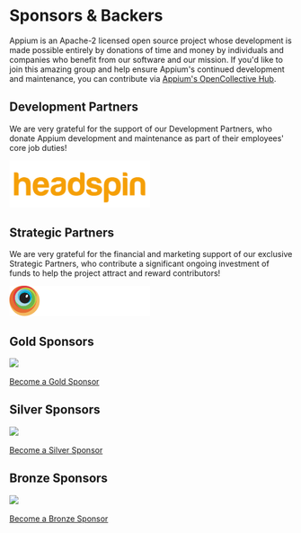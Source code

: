 # Sponsors & Backers

Appium is an Apache-2 licensed open source project whose development is made possible entirely by
donations of time and money by individuals and companies who benefit from our software and our
mission. If you'd like to join this amazing group and help ensure Appium's continued development
and maintenance, you can contribute via [Appium's OpenCollective
Hub](https://opencollective.com/appium).

## Development Partners

We are very grateful for the support of our Development Partners, who donate Appium development and
maintenance as part of their employees' core job duties!

<a href="https://www.headspin.io/solutions/appium-mobile-test-automation" target="_blank"><img
src="packages/appium/docs/overrides/assets/images/sponsor-logo-headspin.png" width="250"/></a>

## Strategic Partners

We are very grateful for the financial and marketing support of our exclusive Strategic Partners,
who contribute a significant ongoing investment of funds to help the project attract and reward
contributors!

<a href="https://www.browserstack.com/browserstack-appium?utm_campaigncode=701OW00000AoUTQYA3&utm_medium=partnered&utm_source=appium">
  <picture>
    <source srcset="packages/appium/docs/overrides/assets/images/sponsor-logo-browserstack-dark.png" media="(prefers-color-scheme: dark)"/>
    <source srcset="packages/appium/docs/overrides/assets/images/sponsor-logo-browserstack-light.png" media="(prefers-color-scheme: light)"/>
    <img src="packages/appium/docs/overrides/assets/images/sponsor-logo-browserstack-dark.png" width="250" alt="Browserstack"/>
  </picture>
</a>

## Gold Sponsors

<a href="https://opencollective.com/appium" target="_blank"><img src="https://opencollective.com/appium/tiers/gold-sponsor.svg?avatarHeight=100&button=false"/></a>

[Become a Gold Sponsor](https://opencollective.com/appium/contribute/gold-sponsor-72877/checkout?interval=month&amount=500&contributeAs=me)

## Silver Sponsors

<a href="https://opencollective.com/appium" target="_blank"><img src="https://opencollective.com/appium/tiers/silver-sponsor.svg?avatarHeight=80&button=false"/></a>

[Become a Silver Sponsor](https://opencollective.com/appium/contribute/silver-sponsor-72876/checkout?interval=month&amount=250&contributeAs=me)

## Bronze Sponsors

<a href="https://opencollective.com/appium" target="_blank"><img src="https://opencollective.com/appium/tiers/sponsors.svg?avatarHeight=60&button=false"/></a>

[Become a Bronze Sponsor](https://opencollective.com/appium/contribute/sponsors-70690/checkout?interval=month&amount=100&contributeAs=me)
